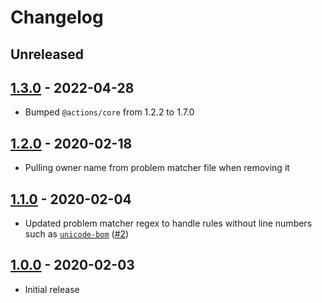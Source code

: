 # Changelog

## Unreleased

## [1.3.0](https://github.com/xt0rted/stylelint-problem-matcher/compare/v1.2.0...v1.3.0) - 2022-04-28

- Bumped `@actions/core` from 1.2.2 to 1.7.0

## [1.2.0](https://github.com/xt0rted/stylelint-problem-matcher/compare/v1.1.0...v1.2.0) - 2020-02-18

- Pulling owner name from problem matcher file when removing it

## [1.1.0](https://github.com/xt0rted/stylelint-problem-matcher/compare/v1.0.0...v1.1.0) - 2020-02-04

- Updated problem matcher regex to handle rules without line numbers such as [`unicode-bom`](https://stylelint.io/user-guide/rules/unicode-bom) ([#2](https://github.com/xt0rted/stylelint-problem-matcher/pull/2))

## [1.0.0](https://github.com/xt0rted/stylelint-problem-matcher/releases/tag/v1.0.0) - 2020-02-03

- Initial release
